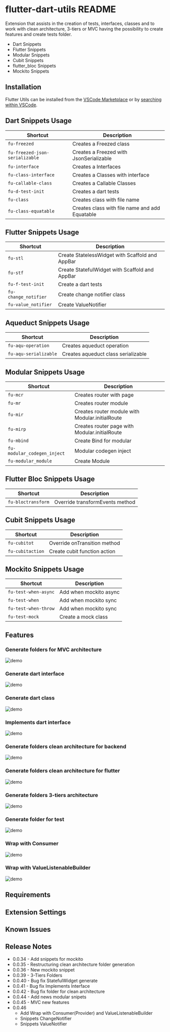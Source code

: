 # flutter-dart-utils README

Extension that assists in the creation of tests, interfaces, classes and to work with clean architecture, 3-tiers or MVC having the possibility to create features and create tests folder.

* Dart Snippets
* Flutter Snippets
* Modular Snippets
* Cubit Snippets
* flutter_bloc Snippets
* Mockito Snippets

## Installation
Flutter Utils can be installed from the [VSCode Marketplace](https://marketplace.visualstudio.com/items?itemName=RodrigoRahman.flutter-dart-utils) or by [searching within VSCode](https://code.visualstudio.com/docs/editor/extension-gallery#_search-for-an-extension).

## Dart Snippets Usage

| Shortcut                         | Description                                          |
| -------------------------------- | ---------------------------------------------------- |
| `fu-freezed`                     | Creates a Freezed class                              |
| `fu-freezed-json-serializable`   | Creates a Freezed with JsonSerializable              |
| `fu-interface`                   | Creates a Interfaces                                 |
| `fu-class-interface`             | Creates a Classes with interface                     |
| `fu-callable-class`              | Creates a Callable Classes                           |
| `fu-d-test-init`                 | Creates a dart tests                                 |
| `fu-class`                       | Creates class with file name                         |
| `fu-class-equatable`             | Creates class with file name and add Equatable       |


## Flutter  Snippets Usage
| Shortcut                         | Description                                          |
| -------------------------------- | ---------------------------------------------------- |
| `fu-stl`                         | Create StatelessWidget with Scaffold and AppBar      |
| `fu-stf`                         | Create StatefulWidget with Scaffold and AppBar       |
| `fu-f-test-init`                 | Create a dart tests                                  |
| `fu-change_notifier`             | Create change notifier class                         |
| `fu-value_notifier`              | Create ValueNotifier                                 |

## Aqueduct Snippets Usage

| Shortcut                         | Description                                          |
| -------------------------------- | ---------------------------------------------------- |
| `fu-aqu-operation`               | Creates aqueduct operation                           |
| `fu-aqu-serializable`            | Creates aqueduct class serializable                  |


## Modular Snippets Usage

| Shortcut                         | Description                                          |
| -------------------------------- | ---------------------------------------------------- |
| `fu-mcr`                         | Creates router with page                             |
| `fu-mr`                          | Creates router module                                |
| `fu-mir`                         | Creates router module with Modular.initialRoute      |
| `fu-mirp`                        | Creates router page with Modular.initialRoute        |
| `fu-mbind`                       | Create Bind for modular                              |
| `fu-modular_codegen_inject`      | Modular codegen inject                               |
| `fu-modular_module`              | Create Module                                        |

## Flutter Bloc Snippets Usage

| Shortcut                         | Description                                          |
| -------------------------------- | ---------------------------------------------------- |
| `fu-bloctransform`               | Override transformEvents method                      |


## Cubit Snippets Usage

| Shortcut                         | Description                                          |
| -------------------------------- | ---------------------------------------------------- |
| `fu-cubitot`                     | Override onTransition method                         |
| `fu-cubitaction`                 | Create cubit function action                         |


## Mockito Snippets Usage

| Shortcut                         | Description                                          |
| -------------------------------- | ---------------------------------------------------- |
| `fu-test-when-async`             | Add when mockito async                               |
| `fu-test-when`                   | Add when mockito sync                                |
| `fu-test-when-throw`             | Add when mockito sync                                |
| `fu-test-mock`                   | Create a mock class                                  |



## Features

### Generate folders for MVC architecture
![demo](https://raw.githubusercontent.com/rodrigorahman/flutter-dart-utils-vscode/master/generate_folder_MVC.gif)

### Generate dart interface
![demo](https://raw.githubusercontent.com/rodrigorahman/flutter-dart-utils-vscode/master/generate_interface_flutter.gif)

### Generate dart class
![demo](https://raw.githubusercontent.com/rodrigorahman/flutter-dart-utils-vscode/master/generate_class_flutter.gif)

### Implements dart interface
![demo](https://raw.githubusercontent.com/rodrigorahman/flutter-dart-utils-vscode/master/implements_class_flutter.gif)

### Generate folders clean architecture for backend
![demo](https://raw.githubusercontent.com/rodrigorahman/flutter-dart-utils-vscode/master/clean-example.gif)

### Generate folders clean architecture for flutter
![demo](https://raw.githubusercontent.com/rodrigorahman/flutter-dart-utils-vscode/master/clean_generate_flutter.gif)

### Generate folders 3-tiers architecture
![demo](https://raw.githubusercontent.com/rodrigorahman/flutter-dart-utils-vscode/master/generate_folder_3-tiers.gif)

### Generate folder for test
![demo](https://raw.githubusercontent.com/rodrigorahman/flutter-dart-utils-vscode/master/generate_folder_test_flutter.gif)

### Wrap with Consumer
![demo](https://raw.githubusercontent.com/rodrigorahman/flutter-dart-utils-vscode/master/wrap-with-consumer.gif)

### Wrap with ValueListenableBuilder
![demo](https://raw.githubusercontent.com/rodrigorahman/flutter-dart-utils-vscode/master/wrap-with-value-listener.gif)




## Requirements


## Extension Settings


## Known Issues


## Release Notes
* 0.0.34 - Add snippets for mockito
* 0.0.35 - Restructuring clean architecture folder generation
* 0.0.36 - New mockito snippet
* 0.0.39 - 3-Tiers Folders
* 0.0.40 - Bug fix StatefulWidget generate
* 0.0.41 - Bug fix Implements Interface
* 0.0.42 - Bug fix folder for clean architecture
* 0.0.44 - Add news modular snipets
* 0.0.45 - MVC new features
* 0.0.46
    - Add Wrap with Consumer(Provider) and ValueListenableBuilder
    - Snippets ChangeNotifier
    - Snippets ValueNotifier
